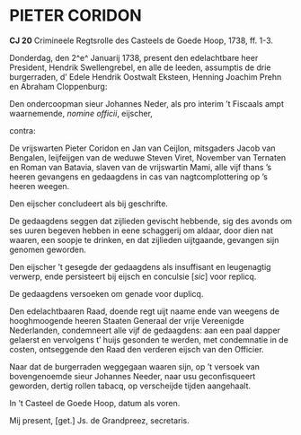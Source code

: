 # PIETER CORIDON

**CJ 20** Crimineele Regtsrolle des Casteels de Goede Hoop, 1738, ff. 1-3.

Donderdag, den 2^e^ Januarij 1738, present den edelachtbare heer President, Hendrik Swellengrebel, en alle de leeden, assumptis de drie burgerraden, d’ Edele Hendrik Oostwalt Eksteen, Henning Joachim Prehn en Abraham Cloppenburg:

Den ondercoopman sieur Johannes Neder, als pro interim ’t Fiscaals ampt waarnemende, *nomine officii*, eijscher,

contra:

De vrijswarten Pieter Coridon en Jan van Ceijlon, mitsgaders Jacob van Bengalen, leijfeijgen van de weduwe Steven Viret, November van Ternaten en Roman van Batavia, slaven van de vrijswartin Mami, alle vijf thans ’s heeren gevangens en gedaagdens in cas van nagtcomplottering op ’s heeren weegen.

Den eijscher concludeert als bij geschrifte.

De gedaagdens seggen dat zijlieden gevischt hebbende, sig des avonds om ses uuren begeven hebben in eene schaggerij om aldaar, door dien nat waaren, een soopje te drinken, en dat zijlieden uijtgaande, gevangen sijn genomen geworden.

Den eijscher ’t gesegde der gedaagdens als insuffisant en leugenagtig verwerp, ende persisteert bij eijsch en conculsie \[*sic*\] voor replicq.

De gedaagdens versoeken om genade voor duplicq.

Den edelachtbaaren Raad, doende regt uijt naame ende van weegens de hooghmoogende heeren Staaten Generaal der vrije Vereenigde Nederlanden, condemneert alle vijf de gedaagdens: aan een paal dapper gelaerst en vervolgens t’ huijs gesonden te werden, met condemnatie in de costen, ontseggende den Raad den verderen eijsch van den Officier.

Naar dat de burgerraden weggegaan waaren sijn, op ’t versoek van bovengenoemde sieur Johannes Needer, naar usu geconfisqueert geworden, dertig rollen tabacq, op verscheijde tijden aangehaalt.

In ’t Casteel de Goede Hoop, datum als voren.

Mij present, \[get.\] Js. de Grandpreez, secretaris.